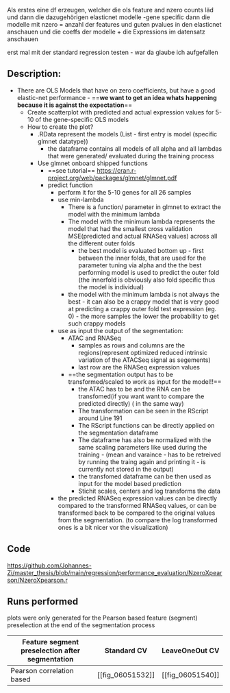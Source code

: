 Als erstes eine df erzeugen, welcher die ols feature and nzero counts läd und dann die dazugehörigen elasticnet modelle -gene specific
dann die modelle mit nzero = anzahl der features und guten pvalues in den elasticnet anschauen und die coeffs der modelle + die Expressions im datensatz anschauen

erst mal mit der standard regression testen - war da glaube ich aufgefallen

## Description:

* There are OLS Models that have on zero coefficients, but have a good elastic-net performance - ==**we want to get an idea whats happening because it is against the expectation**==
	* Create scatterplot with predicted and actual expression values for 5-10 of the gene-specific OLS models
	* How to create the plot?
		* .RData represent the models (List - first entry is model (specific glmnet datatype))
			* the dataframe contains all models of all alpha and all lambdas that were generated/ evaluated during the training process
		* Use glmnet onboard shipped functions 
			- ==see tutorial== https://cran.r-project.org/web/packages/glmnet/glmnet.pdf
			* predict function
				* perform it for the 5-10 genes for all 26 samples
				* use min-lambda
					* There is a function/ parameter in glmnet to extract the model with the minimum lambda
					* The model with the minimum lambda represents the model that had the smallest cross validation MSE(predicted and actual RNASeq values) across all the different outer folds
						* the best model is evaluated bottom up - first between the inner folds, that are used for the parameter tuning via alpha and the the best performing model is used to predict the outer fold (the innerfold is obviously also fold specific thus the model is individual)
					* the model with the minimum lambda is not always the best - it can also be a crappy model that is very good at predicting a crappy outer fold test expression (eg. 0) - the more samples the lower the probability to get such crappy models
				* use as input the output of the segmentation: 
					* ATAC and RNASeq
						* samples as rows and columns are the regions(represent  optimized reduced intrinsic variation of the ATACSeq signal as segements)
						* last row are the RNASeq expression values
					* ==the segmentation output has to be transformed/scaled to work as input for the model!!==
						* the ATAC has to be and  the RNA can be transfomed(if you want want to compare the predicted directly) ( in the same way)
						* The transformation can be seen in the RScript around Line 191
						* The RScript functions can be directly applied on the segmentation dataframe
						* The dataframe has also be normalized with the same scaling parameters like used during the training - (mean and varaince - has to be retreived by running the traing again and printing it - is currently not stored in the output)
						* the transfomed dataframe can be then used as input for the model based prediction
						* Stichit scales, centers and log transforms the data
				* the predicted RNASeq expression values can be directly compared to the transformed RNASeq values, or can be transformed back to be compared to the original values from the segmentation. (to compare the log transformed ones is a bit nicer vor the visualization)
## Code
https://github.com/Johannes-Zi/master_thesis/blob/main/regression/performance_evaluation/NzeroXpearson/NzeroXpearson.r

## Runs performed
plots were only generated for the Pearson based feature (segment) preselection at the end of the segmentation process

| Feature segment preselection after segmentation | Standard CV      | LeaveOneOut CV   |
| ----------------------------------------------- | ---------------- | ---------------- |
| Pearson correlation based                       | [[fig_06051532]] | [[fig_06051540]] |

